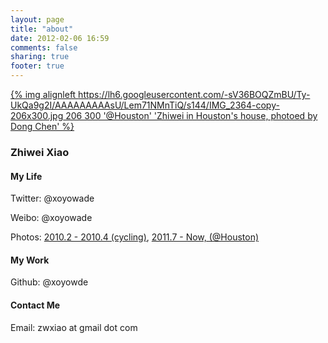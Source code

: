 ```yaml
---
layout: page
title: "about"
date: 2012-02-06 16:59
comments: false
sharing: true
footer: true
---
```


[{% img alignleft https://lh6.googleusercontent.com/-sV36BOQZmBU/Ty-UkQa9g2I/AAAAAAAAAsU/Lem71NMnTiQ/s144/IMG_2364-copy-206x300.jpg 206 300 '@Houston' 'Zhiwei in Houston's house, photoed by Dong Chen' %}](https://lh3.googleusercontent.com/-Gkrh5yasZ3M/Ty-U2fWC9MI/AAAAAAAAAsY/2uvEO9kaeuo/s800/IMG_2364-copy.jpg)

### Zhiwei Xiao

#### My Life

Twitter: @xoyowade

Weibo: @xoyowade

Photos: [2010.2 - 2010.4 (cycling)](http://s781.photobucket.com/albums/yy94/xoyowade), [2011.7 - Now, (@Houston)](https://picasaweb.google.com/108384009954782878786)

#### My Work

Github: @xoyowde

#### Contact Me

Email: zwxiao at gmail dot com

